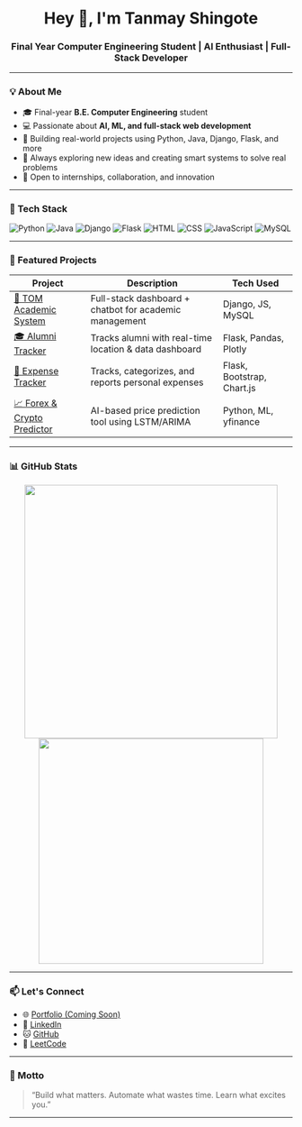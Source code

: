 <h1 align="center">Hey 👋, I'm Tanmay Shingote</h1>
<h3 align="center">Final Year Computer Engineering Student | AI Enthusiast | Full-Stack Developer</h3>

---

### 💡 About Me

- 🎓 Final-year **B.E. Computer Engineering** student
- 💻 Passionate about **AI, ML, and full-stack web development**
- 🚀 Building real-world projects using Python, Java, Django, Flask, and more
- 🎯 Always exploring new ideas and creating smart systems to solve real problems
- 🤝 Open to internships, collaboration, and innovation

---

### 🚀 Tech Stack

<!-- Badges from shields.io -->
![Python](https://img.shields.io/badge/Python-blue?logo=python&logoColor=white)
![Java](https://img.shields.io/badge/Java-red?logo=java&logoColor=white)
![Django](https://img.shields.io/badge/Django-darkgreen?logo=django&logoColor=white)
![Flask](https://img.shields.io/badge/Flask-black?logo=flask)
![HTML](https://img.shields.io/badge/HTML-orange?logo=html5)
![CSS](https://img.shields.io/badge/CSS-blue?logo=css3)
![JavaScript](https://img.shields.io/badge/JavaScript-yellow?logo=javascript)
![MySQL](https://img.shields.io/badge/MySQL-lightblue?logo=mysql)

---

### 📌 Featured Projects

| Project | Description | Tech Used |
|--------|-------------|-----------|
| [💼 TOM Academic System](https://github.com/TanmayShingote2698/TOM-Smart-Academic-Management-System) | Full-stack dashboard + chatbot for academic management | Django, JS, MySQL |
| [🎓 Alumni Tracker](https://github.com/TanmayShingote2698/AluminiNetwork-Tracker ) | Tracks alumni with real-time location & data dashboard | Flask, Pandas, Plotly |
| [💸 Expense Tracker](https://github.com/TanmayShingote2698/ExpenseTracker) | Tracks, categorizes, and reports personal expenses | Flask, Bootstrap, Chart.js |
| [📈 Forex & Crypto Predictor](https://github.com/TanmayShingote2698/market_predictor) | AI-based price prediction tool using LSTM/ARIMA | Python, ML, yfinance |

---

### 📊 GitHub Stats

<p align="center">
  <img src="https://github-readme-stats.vercel.app/api?username=TanmayShingote2698&show_icons=true&theme=radical" width="450"/>
  <img src="https://github-readme-streak-stats.herokuapp.com?user=TanmayShingote2698&theme=radical" width="400"/>
</p>

---

### 📫 Let's Connect

- 🌐 [Portfolio (Coming Soon)]()
- 💼 [LinkedIn](https://linkedin.com/in/Tanmay-Shingote2698)
- 🐱 [GitHub](https://github.com/TanmayShingote2698)
- 🧠 [LeetCode](https://leetcode.com/Tanmayshingote2698/)

---

### 💬 Motto

> “Build what matters. Automate what wastes time. Learn what excites you.”

---


